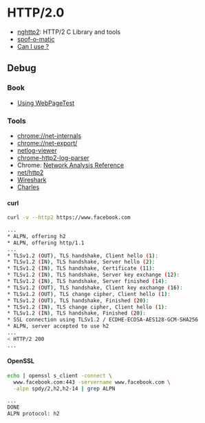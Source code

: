 # HTTP/2.0

- [nghttp2](https://github.com/nghttp2/nghttp2): HTTP/2 C Library and tools
- [spof-o-matic](https://github.com/pmeenan/spof-o-matic)
- [Can I use ?](https://caniuse.com/?search=http2)

## Debug

### Book

- [Using WebPageTest](https://www.oreilly.com/library/view/using-webpagetest/9781491902783/)

### Tools

- [chrome://net-internals](chrome://net-internals)
- [chrome://net-export/](chrome://net-export/)
- [netlog-viewer](https://netlog-viewer.appspot.com/#import)
- [chrome-http2-log-parser](https://github.com/rmurphey/chrome-http2-log-parser)
- Chrome: [Network Analysis Reference](https://developers.google.com/web/tools/chrome-devtools/network/reference)
- [net/http2](https://github.com/golang/net/tree/master/http2)
- [Wireshark](https://www.wireshark.org/)
- [Charles](https://www.charlesproxy.com/)

#### curl

```bash
curl -v --http2 https://www.facebook.com

...
* ALPN, offering h2
* ALPN, offering http/1.1
...
* TLSv1.2 (OUT), TLS handshake, Client hello (1):
* TLSv1.2 (IN), TLS handshake, Server hello (2):
* TLSv1.2 (IN), TLS handshake, Certificate (11):
* TLSv1.2 (IN), TLS handshake, Server key exchange (12):
* TLSv1.2 (IN), TLS handshake, Server finished (14):
* TLSv1.2 (OUT), TLS handshake, Client key exchange (16):
* TLSv1.2 (OUT), TLS change cipher, Client hello (1):
* TLSv1.2 (OUT), TLS handshake, Finished (20):
* TLSv1.2 (IN), TLS change cipher, Client hello (1):
* TLSv1.2 (IN), TLS handshake, Finished (20):
* SSL connection using TLSv1.2 / ECDHE-ECDSA-AES128-GCM-SHA256
* ALPN, server accepted to use h2
...
< HTTP/2 200
...
```

#### OpenSSL

```bash
echo | openssl s_client -connect \
  www.facebook.com:443 -servername www.facebook.com \
  -alpn spdy/2,h2,h2-14 | grep ALPN

...
DONE
ALPN protocol: h2
```
